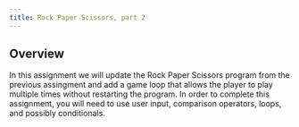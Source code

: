 ```yaml
---
title: Rock Paper Scissors, part 2
---
```


## Overview

In this assignment we will update the Rock Paper Scissors program from the
previous assingment and add a game loop that allows the player to play multiple
times without restarting the program. In order to complete this assignment, you
will need to use user input, comparison operators, loops, and possibly
conditionals.
